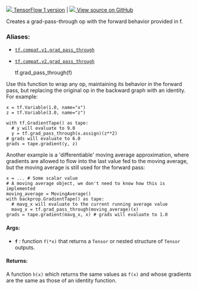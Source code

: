 [ ![](https://tensorflow.google.cn/images/tf_logo_32px.png) TensorFlow 1
version](/versions/r1.15/api_docs/python/tf/grad_pass_through) |  [
![](https://tensorflow.google.cn/images/GitHub-Mark-32px.png) View source on
GitHub
](https://github.com/tensorflow/tensorflow/blob/r2.0/tensorflow/python/ops/custom_gradient.py#L408-L458)  
  
  
Creates a grad-pass-through op with the forward behavior provided in f.

### Aliases:

  * [`tf.compat.v1.grad_pass_through`](/api_docs/python/tf/grad_pass_through)
  * [`tf.compat.v2.grad_pass_through`](/api_docs/python/tf/grad_pass_through)

    
    
    tf.grad_pass_through(f)
    

Use this function to wrap any op, maintaining its behavior in the forward
pass, but replacing the original op in the backward graph with an identity.
For example:

    
    
    x = tf.Variable(1.0, name="x")
    z = tf.Variable(3.0, name="z")
    
    with tf.GradientTape() as tape:
      # y will evaluate to 9.0
      y = tf.grad_pass_through(x.assign)(z**2)
    # grads will evaluate to 6.0
    grads = tape.gradient(y, z)
    

Another example is a 'differentiable' moving average approximation, where
gradients are allowed to flow into the last value fed to the moving average,
but the moving average is still used for the forward pass:

    
    
    x = ... # Some scalar value
    # A moving average object, we don't need to know how this is implemented
    moving_average = MovingAverage()
    with backprop.GradientTape() as tape:
      # mavg_x will evaluate to the current running average value
      mavg_x = tf.grad_pass_through(moving_average)(x)
    grads = tape.gradient(mavg_x, x) # grads will evaluate to 1.0
    

#### Args:

  * **`f`** : function `f(*x)` that returns a `Tensor` or nested structure of `Tensor` outputs.

#### Returns:

A function `h(x)` which returns the same values as `f(x)` and whose gradients
are the same as those of an identity function.

